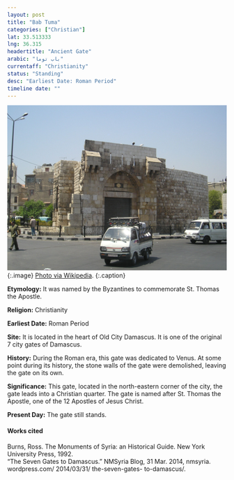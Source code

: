 ```yaml
---
layout: post
title: "Bab Tuma"
categories: ["Christian"]
lat: 33.513333
lng: 36.315
headertitle: "Ancient Gate"
arabic: "باب توما"
currentaff: "Christianity"
status: "Standing"
desc: "Earliest Date: Roman Period"
timeline date: ""
---
```

![Bab Tuma](images/tuma.jpeg)
   {:.image}
[Photo via Wikipedia](https://en.wikipedia.org/wiki/Bab_Tuma#/media/File:DamascusBabTouma.jpg).
   {:.caption}

**Etymology:** It was named by the Byzantines to commemorate St. Thomas the Apostle. 

**Religion:** Christianity

**Earliest Date:** Roman Period

**Site:** It is located in the heart of Old City Damascus. It is one of the original 7 city 
gates of Damascus.

**History:** During the Roman era, this gate was dedicated to Venus. At some point during its history, the stone walls of the gate were demolished, leaving the gate on its own. 

**Significance:** This gate, located in the north-eastern corner of the city, the gate leads into a Christian quarter. The gate is named after St. Thomas the Apostle, one of the 12 Apostles of Jesus Christ.

**Present Day:** The gate still stands.


#### Works cited

Burns, Ross. The Monuments of Syria: an Historical Guide. New York University Press, 1992.  
“The Seven Gates to Damascus.” NMSyria Blog, 31 Mar. 2014, nmsyria. wordpress.com/ 2014/03/31/ the-seven-gates- to-damascus/.